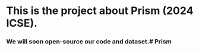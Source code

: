 # This is the project about Prism (2024 ICSE).
### We will soon open-source our code and dataset.# Prism

